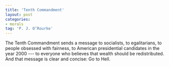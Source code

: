 ```yaml
---
title: 'Tenth Commandment'
layout: post
categories:
- morals
tag: 'P. J. O’Rourke'
---
```


The Tenth Commandment sends a message to socialists, to egalitarians, to people obsessed with fairness, to American presidential candidates in the year 2000 --- to everyone who believes that wealth should be redistributed. And that message is clear and concise: Go to Hell.
